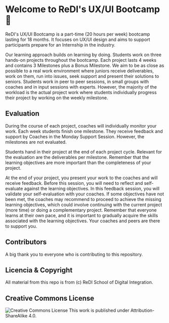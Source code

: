 # Welcome to ReDI's UX/UI Bootcamp 🚀

ReDI's UX/UI Bootcamp is a part-time (20 hours per week) bootcamp lasting for 18 months. It focuses on UX/UI design and aims to support participants prepare for an Internship in the industry. 

Our learning approach builds on learning by doing. Students work on three hands-on projects throughout the bootcamp. Each project lasts 4 weeks and contains 3 Milestones plus a Bonus Milestone. We aim to be as close as possible to a real work environment where juniors receive deliverables, work on them, run into issues, seek support and present their solutions to seniors. Students work in peer to peer sessions, in small groups with coaches and in input sessions with experts. However, the majority of the workload is the actual project work where students individually progress their project by working on the weekly milestone. 

## Evaluation
During the course of each project, coaches will individually monitor your work. Each week students finish one milestone. They receive feedback and support by Coaches in the Monday Support Session. However, the milestones are not evaluated. 

Students hand in their project at the end of each project cycle. Relevant for the evaluation are the deliverables per milestone. Remember that the learning objectives are more important than the completeness of your project. 

At the end of your project, you present your work to the coaches and will receive feedback. Before this session, you will need to reflect and self-evaluate against the learning objectives. In this feedback session, you will validate your self-evaluation with your coaches. If some objectives have not been met, the coaches may recommend to proceed to achieve the missing learning objectives, which could involve continuing with the current project (more time) or doing a complementary project. Remember that everyone learns at their own pace, and it is important to gradually acquire the skills associated with the learning objectives. Your coaches and peers are there to support you.


## Contributors
A big thank you to everyone who is contributing to this repository. 


## Licencia & Copyright
All material from this repo is from (c) ReDI School of Digital Integration. 

## Creative Commons License
![Creative Commons License](https://github.com/ReDI-School/ux_ui_bootcamp/assets/51905839/ee4c1a82-252f-404e-957a-f68e2d0be891)
This work is published under Attribution-ShareAlike 4.0.
